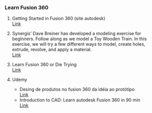 ### Learn Fusion 360

1. Getting Started in Fusion 360 (site autodesk) <br> <a href="https://f360ap.autodesk.com/courses/getting-started-in-fusion-360" target="_blank">Link</a>

2. Synergis’ Dave Breiner has developed a modeling exercise for beginners. Follow along as we model a Toy Wooden Train. In this exercise, we will try a few different ways to model, create holes, extrude, revolve, and apply a material. <br> <a href="https://synergiscadblog.com/2017/12/06/video-tutorial-fusion-360-lets-model-something-for-the-beginner/" target="_blank">Link</a>

3. Learn Fusion 360 or Die Trying <br> <a href="https://www.youtube.com/watch?v=y5tp4QXciK4&list=PLGs0VKk2DiYx15SfBxO_VE6ELhpy0VnAw" target="_blank">Link</a>

4. Udemy
    * Desing de produtos no fusion 360 da idéia ao protótipo <br> <a href="https://www.udemy.com/produto-design-no-autodesk-fusion-360-da-ideia-ao-prototipo/learn/v4/overview" target="_blank">Link</a>
    * Introduction to CAD: Learn autodesk Fusion 360 in 90 min <br> <a href="https://www.udemy.com/introduction-to-cad-learn-autodesk-fusion-360-in-90-minutes/learn/v4/overview" target="_blank">Link</a>
